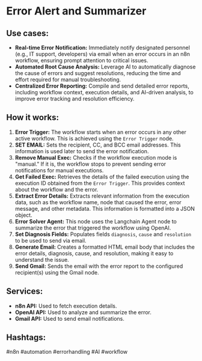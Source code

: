 # Error Alert and Summarizer

## Use cases:

- **Real-time Error Notification:** Immediately notify designated personnel (e.g., IT support, developers) via email when an error occurs in an n8n workflow, ensuring prompt attention to critical issues.
- **Automated Root Cause Analysis:** Leverage AI to automatically diagnose the cause of errors and suggest resolutions, reducing the time and effort required for manual troubleshooting.
- **Centralized Error Reporting:** Compile and send detailed error reports, including workflow context, execution details, and AI-driven analysis, to improve error tracking and resolution efficiency.

## How it works:

1.  **Error Trigger:** The workflow starts when an error occurs in any other active workflow. This is achieved using the `Error Trigger` node.
2.  **SET EMAIL:** Sets the recipient, CC, and BCC email addresses. This information is used later to send the error notification.
3.  **Remove Manual Exec:** Checks if the workflow execution mode is "manual." If it is, the workflow stops to prevent sending error notifications for manual executions.
4.  **Get Failed Exec:** Retrieves the details of the failed execution using the execution ID obtained from the `Error Trigger`. This provides context about the workflow and the error.
5.  **Extract Error Details:** Extracts relevant information from the execution data, such as the workflow name, node that caused the error, error message, and other metadata. This information is formatted into a JSON object.
6.  **Error Solver Agent:** This node uses the Langchain Agent node to summarize the error that triggered the workflow using OpenAI.
7.  **Set Diagnosis Fields:** Populates fields `diagnosis`, `cause` and `resolution` to be used to send via email.
8.  **Generate Email:** Creates a formatted HTML email body that includes the error details, diagnosis, cause, and resolution, making it easy to understand the issue.
9.  **Send Gmail:** Sends the email with the error report to the configured recipient(s) using the Gmail node.

## Services:

-   **n8n API:** Used to fetch execution details.
-   **OpenAI API:** Used to analyze and summarize the error.
-   **Gmail API:** Used to send email notifications.

## Hashtags:

#n8n #automation #errorhandling #AI #workflow
